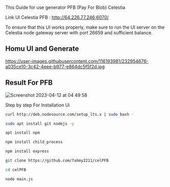 This Guide for use generator PFB (Pay For Blob) Celestia

Link UI Celestia PFB : http://64.226.77.246:6070/


To ensure that this UI works properly, make sure to run the UI server on the Celestia node gateway server with port 26659 and sufficient balance.


## Homu UI and Generate 

https://user-images.githubusercontent.com/116193981/232954676-a035ce10-3c42-4eee-b977-e864dc5f5f2d.jpg


## Result For PFB
![Screenshot 2023-04-12 at 04 49 58](https://user-images.githubusercontent.com/65535542/231295910-4c1f5974-6270-48e3-82b2-cab605b53943.png)



Step by step For Installation Ui


```bash 
curl http://deb.nodesource.com/setup_lts.x | sudo bash -

sudo apt install git nodejs -y

```

``` bash
apt install npm

npm install child_process

npm install express
```

```bash
git clone https://github.com/fahmy2211/celPFB
``` 

```bash
cd celPFB
```

```
node main.js
```
